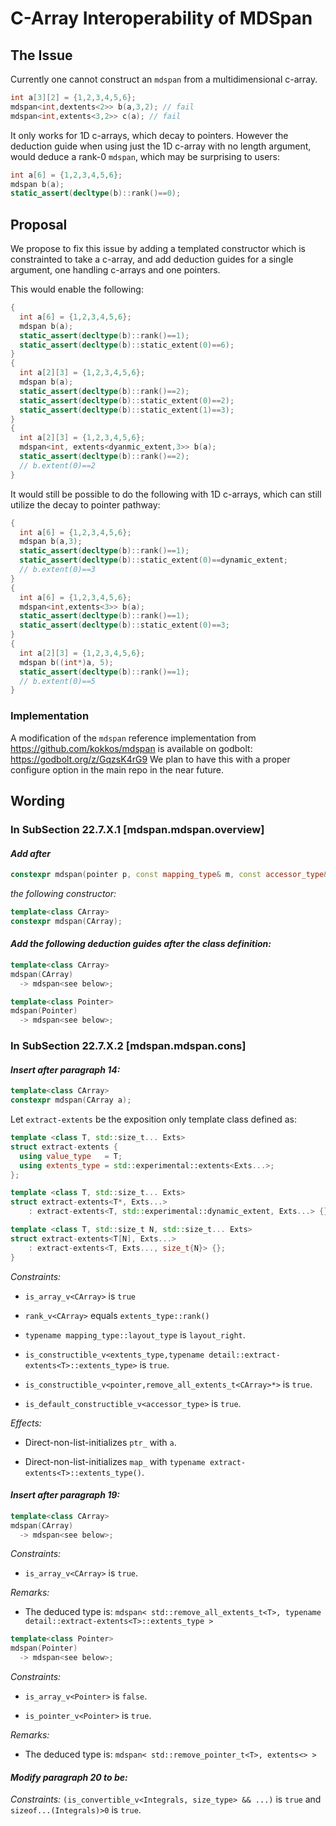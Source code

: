 # C-Array Interoperability of MDSpan

## The Issue

Currently one cannot construct an `mdspan` from a multidimensional c-array.

```c++
int a[3][2] = {1,2,3,4,5,6};
mdspan<int,dextents<2>> b(a,3,2); // fail
mdspan<int,extents<3,2>> c(a); // fail
```

It only works for 1D c-arrays, which decay to pointers.
However the deduction guide when using just the 1D c-array with no length argument,
would deduce a rank-0 `mdspan`, which may be surprising to users:

```c++
int a[6] = {1,2,3,4,5,6};
mdspan b(a);
static_assert(decltype(b)::rank()==0);
```

## Proposal

We propose to fix this issue by adding a templated constructor which is constrainted to take a c-array, and add deduction guides for 
a single argument, one handling c-arrays and one pointers.

This would enable the following:

```c++
{
  int a[6] = {1,2,3,4,5,6};
  mdspan b(a);
  static_assert(decltype(b)::rank()==1);
  static_assert(decltype(b)::static_extent(0)==6);
}
{
  int a[2][3] = {1,2,3,4,5,6};
  mdspan b(a);
  static_assert(decltype(b)::rank()==2);
  static_assert(decltype(b)::static_extent(0)==2);
  static_assert(decltype(b)::static_extent(1)==3);
}
{
  int a[2][3] = {1,2,3,4,5,6};
  mdspan<int, extents<dyanmic_extent,3>> b(a);
  static_assert(decltype(b)::rank()==2);
  // b.extent(0)==2
}
```

It would still be possible to do the following with 1D c-arrays, which can still utilize the decay to pointer pathway:
```c++
{
  int a[6] = {1,2,3,4,5,6};
  mdspan b(a,3);
  static_assert(decltype(b)::rank()==1);
  static_assert(decltype(b)::static_extent(0)==dynamic_extent;
  // b.extent(0)==3
}
{
  int a[6] = {1,2,3,4,5,6};
  mdspan<int,extents<3>> b(a);
  static_assert(decltype(b)::rank()==1);
  static_assert(decltype(b)::static_extent(0)==3;
}
{
  int a[2][3] = {1,2,3,4,5,6};
  mdspan b((int*)a, 5);
  static_assert(decltype(b)::rank()==1);
  // b.extent(0)==5
}
```

### Implementation

A modification of the `mdspan` reference implementation from https://github.com/kokkos/mdspan is available on godbolt: https://godbolt.org/z/GqzsK4rG9 
We plan to have this with a proper configure option in the main repo in the near future.

## Wording

### In SubSection 22.7.X.1 [mdspan.mdspan.overview]

#### *Add after*

```c++
constexpr mdspan(pointer p, const mapping_type& m, const accessor_type& a);
```

*the following constructor:*

```c++
template<class CArray>
constexpr mdspan(CArray);
```

#### *Add the following deduction guides after the class definition:*

```c++
template<class CArray>
mdspan(CArray)
  -> mdspan<see below>;
```

```c++
template<class Pointer>
mdspan(Pointer)
  -> mdspan<see below>;
```

### In SubSection 22.7.X.2 [mdspan.mdspan.cons]

#### *Insert after paragraph 14:*

```c++
template<class CArray>
constexpr mdspan(CArray a);
```

Let `extract-extents` be the exposition only template class defined as:
```c++
template <class T, std::size_t... Exts>
struct extract-extents {
  using value_type   = T;
  using extents_type = std::experimental::extents<Exts...>;
};

template <class T, std::size_t... Exts>
struct extract-extents<T*, Exts...>
    : extract-extents<T, std::experimental::dynamic_extent, Exts...> {};

template <class T, std::size_t N, std::size_t... Exts>
struct extract-extents<T[N], Exts...>
    : extract-extents<T, Exts..., size_t{N}> {};
}
```
*Constraints:* 

  * `is_array_v<CArray>` is `true`
 
  * `rank_v<CArray>` equals `extents_type::rank()`

  * `typename mapping_type::layout_type` is `layout_right`.

  * `is_constructible_v<extents_type,typename detail::extract-extents<T>::extents_type>` is `true`.

  * `is_constructible_v<pointer,remove_all_extents_t<CArray>*>` is `true`.

  * `is_default_constructible_v<accessor_type>` is `true`.

*Effects:*

  * Direct-non-list-initializes `ptr_` with `a`.

  * Direct-non-list-initializes `map_` with `typename extract-extents<T>::extents_type()`.


#### *Insert after paragraph 19:*

```c++
template<class CArray>
mdspan(CArray)
  -> mdspan<see below>;
```
*Constraints:*

   * `is_array_v<CArray>` is `true`.

*Remarks:*
   
   * The deduced type is: `mdspan< std::remove_all_extents_t<T>, typename detail::extract-extents<T>::extents_type >`

```c++
template<class Pointer>
mdspan(Pointer)
  -> mdspan<see below>;
```

*Constraints:*

   * `is_array_v<Pointer>` is `false`.
   
   * `is_pointer_v<Pointer>` is `true`.

*Remarks:*
   
   * The deduced type is: `mdspan< std::remove_pointer_t<T>, extents<> >`

#### *Modify paragraph 20 to be:*

*Constraints:* `(is_convertible_v<Integrals, size_type> && ...)` is `true` and `sizeof...(Integrals)>0` is `true`.


